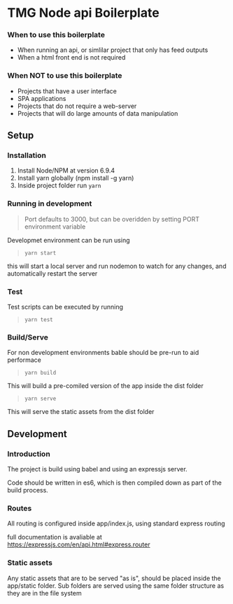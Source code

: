 # TMG Node api Boilerplate

### When to use this boilerplate
* When running an api, or simlilar project that only has feed outputs
* When a html front end is not required

### When NOT to use this boilerplate
* Projects that have a user interface
* SPA applications
* Projects that do not require a web-server
* Projects that will do large amounts of data manipulation

## Setup
### Installation
1. Install Node/NPM at version 6.9.4
2. Install yarn globally (npm install -g yarn)
3. Inside project folder run `yarn`

### Running in development
> Port defaults to 3000, but can be overidden by setting PORT environment variable

Developmet environment can be run using
 
> `yarn start` 

this will start a local server and run nodemon to watch for any changes, and automatically restart the server

### Test

Test scripts can be executed by running

> `yarn test`


### Build/Serve

For non development environments bable should be pre-run to aid performace

> `yarn build` 

This will build a pre-comiled version of the app inside the dist folder

> `yarn serve`

This will serve the static assets from the dist folder



## Development

### Introduction

The project is build using babel and using an expressjs server.

Code should be written in es6, which is then compiled down as part of the build process.

### Routes

All routing is configured inside app/index.js, using standard express routing

full documentation is avaliable at https://expressjs.com/en/api.html#express.router

### Static assets

Any static assets that are to be served "as is", should be placed inside the app/static folder. Sub folders are served using the same folder structure as they are in the file system